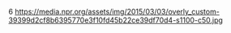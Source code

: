 6 https://media.npr.org/assets/img/2015/03/03/overly_custom-39399d2cf8b6395770e3f10fd45b22ce39df70d4-s1100-c50.jpg
